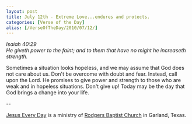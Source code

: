 ```yaml
---
layout: post
title: July 12th - Extreme Love...endures and protects.
categories: [Verse of the Day]
alias: [/VerseOfTheDay/2010/07/12/]
---
```


_Isaiah 40:29  
He giveth power to the faint; and to them that have no might he
increaseth strength._

Sometimes a situation looks hopeless, and we may assume that God
does not care about us. Don't be overcome with doubt and fear.
Instead, call upon the Lord. He promises to give power and strength
to those who are weak and in hopeless situations. Don't give up!
Today may be the day that God brings a change into your life.

 --

<a href=http://jesuseveryday.net>Jesus Every Day</a> is a ministry of <a href=http://rodgersbaptist.net>Rodgers Baptist Church</a> in Garland, Texas.
